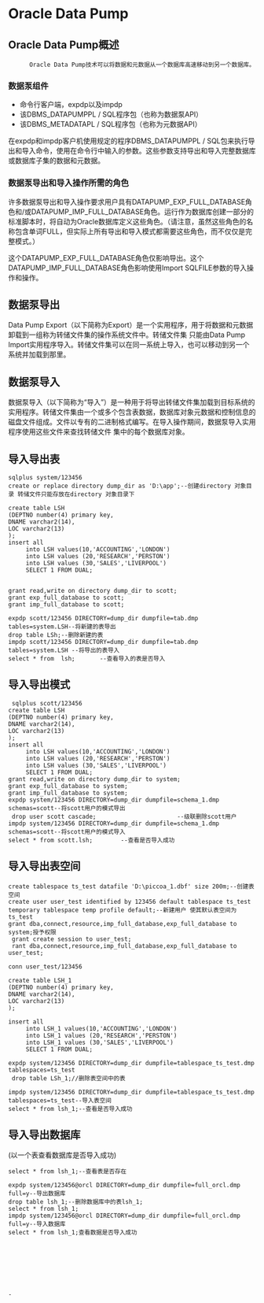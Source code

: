 #                   Oracle Data Pump
##     Oracle Data Pump概述

          Oracle Data Pump技术可以将数据和元数据从一个数据库高速移动到另一个数据库。
### 数据泵组件
* 命令行客户端，expdp以及impdp
* 该DBMS_DATAPUMPPL / SQL程序包（也称为数据泵API）
* 该DBMS_METADATAPL / SQL程序包（也称为元数据API）

在expdp和impdp客户机使用规定的程序DBMS_DATAPUMPPL / SQL包来执行导出和导入命令，使用在命令行中输入的参数。这些参数支持导出和导入完整数据库或数据库子集的数据和元数据。
### 数据泵导出和导入操作所需的角色

许多数据泵导出和导入操作要求用户具有DATAPUMP_EXP_FULL_DATABASE角色和/或DATAPUMP_IMP_FULL_DATABASE角色。运行作为数据库创建一部分的标准脚本时，将自动为Oracle数据库定义这些角色。（请注意，虽然这些角色的名称包含单词FULL，但实际上所有导出和导入模式都需要这些角色，而不仅仅是完整模式。）

这个DATAPUMP_EXP_FULL_DATABASE角色仅影响导出。这个DATAPUMP_IMP_FULL_DATABASE角色影响使用Import SQLFILE参数的导入操作和操作。


## 数据泵导出
Data Pump Export（以下简称为Export）是一个实用程序，用于将数据和元数据卸载到一组称为转储文件集的操作系统文件中。转储文件集
只能由Data Pump Import实用程序导入。转储文件集可以在同一系统上导入，也可以移动到另一个系统并加载到那里。
## 数据泵导入
数据泵导入（以下简称为“导入”）是一种用于将导出转储文件集加载到目标系统的实用程序。转储文件集由一个或多个包含表数据，数据库对象元数据和控制信息的磁盘文件组成。文件以专有的二进制格式编写。在导入操作期间，数据泵导入实用程序使用这些文件来查找转储文件
集中的每个数据库对象。
## 导入导出表
```
sqlplus system/123456 
create or replace directory dump_dir as 'D:\app';--创建directory 对象目录 转储文件只能存放在directory 对象目录下
 
create table LSH
(DEPTNO number(4) primary key,
DNAME varchar2(14),
LOC varchar2(13)
);
insert all  
     into LSH values(10,'ACCOUNTING','LONDON')
     into LSH values (20,'RESEARCH','PERSTON')
     into LSH values (30,'SALES','LIVERPOOL')
     SELECT 1 FROM DUAL;
  

grant read,write on directory dump_dir to scott;
grant exp_full_database to scott;
grant imp_full_database to scott;

expdp scott/123456 DIRECTORY=dump_dir dumpfile=tab.dmp tables=system.LSH--将新建的表导出
drop table LSh;--删除新建的表
impdp scott/123456 DIRECTORY=dump_dir dumpfile=tab.dmp tables=system.LSH --将导出的表导入
select * from  lsh;       --查看导入的表是否导入
```

## 导入导出模式
```
 sqlplus scott/123456 
create table LSH
(DEPTNO number(4) primary key,
DNAME varchar2(14),
LOC varchar2(13)
);
insert all  
     into LSH values(10,'ACCOUNTING','LONDON')
     into LSH values (20,'RESEARCH','PERSTON')
     into LSH values (30,'SALES','LIVERPOOL')
     SELECT 1 FROM DUAL;
grant read,write on directory dump_dir to system;
grant exp_full_database to system;
grant imp_full_database to system;
expdp system/123456 DIRECTORY=dump_dir dumpfile=schema_1.dmp schemas=scott--将scott用户的模式导出
 drop user scott cascade;                       --级联删除scott用户
impdp system/123456 DIRECTORY=dump_dir dumpfile=schema_1.dmp schemas=scott--将scott用户的模式导入
select * from scott.lsh;        --查看是否导入成功
 ```

## 导入导出表空间
```
create tablespace ts_test datafile 'D:\piccoa_1.dbf' size 200m;--创建表空间
create user user_test identified by 123456 default tablespace ts_test temporary tablespace temp profile default;--新建用户 使其默认表空间为ts_test
grant dba,connect,resource,imp_full_database,exp_full_database to system;授予权限
 grant create session to user_test;
 rant dba,connect,resource,imp_full_database,exp_full_database to user_test;

conn user_test/123456

create table LSH_1
(DEPTNO number(4) primary key,
DNAME varchar2(14),
LOC varchar2(13)
);

insert all  
     into LSH_1 values(10,'ACCOUNTING','LONDON')
     into LSH_1 values (20,'RESEARCH','PERSTON')
     into LSH_1 values (30,'SALES','LIVERPOOL')
     SELECT 1 FROM DUAL;
     
expdp system/123456 DIRECTORY=dump_dir dumpfile=tablespace_ts_test.dmp tablespaces=ts_test
 drop table LSh_1;//删除表空间中的表
 
impdp system/123456 DIRECTORY=dump_dir dumpfile=tablespace_ts_test.dmp tablespaces=ts_test--导入表空间
select * from lsh_1;--查看是否导入成功
```
## 导入导出数据库
(以一个表查看数据库是否导入成功)

```
select * from lsh_1;--查看表是否存在

expdp system/123456@orcl DIRECTORY=dump_dir dumpfile=full_orcl.dmp full=y--导出数据库
drop table lsh_1;--删除数据库中的表lsh_1;
select * from lsh_1;
impdp system/123456@orcl DIRECTORY=dump_dir dumpfile=full_orcl.dmp full=y--导入数据库
select * from lsh_1;查看数据是否导入成功








-
